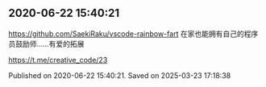 
## 2020-06-22 15:40:21


https://github.com/SaekiRaku/vscode-rainbow-fart 
在家也能拥有自己的程序员鼓励师……有爱的拓展

https://t.me/creative_code/23

Published on 2020-06-22 15:40:21. Saved on 2025-03-23 17:18:38
